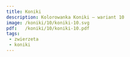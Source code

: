 ```yaml
---
title: Koniki
description: Kolorowanka Koniki – wariant 10
image: /koniki/10/koniki-10.svg
pdf:   /koniki/10/koniki-10.pdf
tags:
 - zwierzeta
 - koniki
---
```

